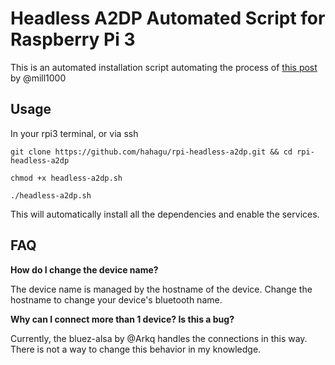 # Headless A2DP Automated Script for Raspberry Pi 3
This is an automated installation script automating the process of [this post](https://gist.github.com/mill1000/74c7473ee3b4a5b13f6325e9994ff84c) by @mill1000

## Usage
In your rpi3 terminal, or via ssh

`git clone https://github.com/hahagu/rpi-headless-a2dp.git && cd rpi-headless-a2dp`

`chmod +x headless-a2dp.sh`

`./headless-a2dp.sh`

This will automatically install all the dependencies and enable the services.

## FAQ
<b>How do I change the device name?</b>

The device name is managed by the hostname of the device. Change the hostname to change your device's bluetooth name.


<b>Why can I connect more than 1 device? Is this a bug?</b>

Currently, the bluez-alsa by @Arkq handles the connections in this way. There is not a way to change this behavior in my knowledge.
